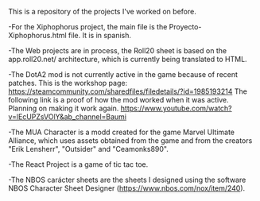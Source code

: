 This is a repository of the projects I've worked on before. 

-For the Xiphophorus project, the main file is the Proyecto-Xiphophorus.html file. It is in spanish. 

-The Web projects are in process, the Roll20 sheet is based on the app.roll20.net/ architecture, which is currently being translated to HTML. 

-The DotA2 mod is not currently active in the game because of recent patches. This is the workshop page: https://steamcommunity.com/sharedfiles/filedetails/?id=1985193214 The following link is a proof of how the mod worked when it was active. Planning on making it work again. https://www.youtube.com/watch?v=lEcUPZsVOlY&ab_channel=Baumi

-The MUA Character is a modd created for the game Marvel Ultimate Alliance, which uses assets obtained from the game and from the creators "Erik Lensherr", "Outsider" and "Ceamonks890".

-The React Project is a game of tic tac toe.

-The NBOS carácter sheets are the sheets I designed using the software NBOS Character Sheet Designer (https://www.nbos.com/nox/item/240).
